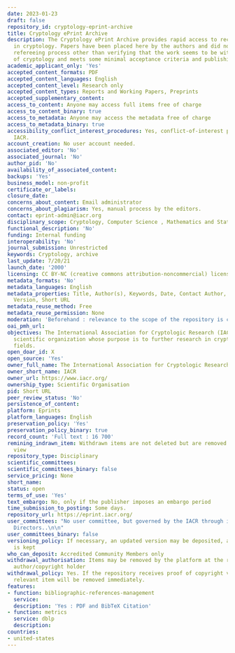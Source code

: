 ```yaml
---
date: 2023-01-23
draft: false
repository_id: cryptology-eprint-archive
title: Cryptology ePrint Archive
description: The Cryptology ePrint Archive provides rapid access to recent research
  in cryptology. Papers have been placed here by the authors and did not undergo any
  refereeing process other than verifying that the work seems to be within the scope
  of cryptology and meets some minimal acceptance criteria and publishing conditions.
academic_applicant_only: 'Yes'
accepted_content_formats: PDF
accepted_content_languages: English
accepted_content_level: Research only
accepted_content_types: Reports and Working Papers, Preprints
accepted_supplementary_content:
access_to_content: Anyone may access full items free of charge
access_to_content_binary: true
access_to_metadata: Anyone may access the metadata free of charge
access_to_metadata_binary: true
accessibility_conflict_interest_procedures: Yes, conflict-of-interest policy of the
  IACR.
account_creation: No user account needed.
associated_editor: 'No'
associated_journal: 'No'
author_pid: 'No'
availability_of_associated_content:
backups: 'Yes'
business_model: non-profit
certificate_or_labels:
closure_date:
concerns_about_content: Email administrator
concerns_about_plagiarism: Yes, manual process by the editors.
contact: eprint-admin@iacr.org
disciplinary_scope: Cryptology, Computer Science , Mathematics and Statistics
functional_description: 'No'
funding: Internal funding
interoperability: 'No'
journal_submission: Unrestricted
keywords: Cryptology, archive
last_update: 7/20/21
launch_date: '2000'
licensing: CC BY-NC (creative commons attribution-noncommercial) license
metadata_formats: 'No'
metadata_languages: English
metadata_properties: Title, Author(s), Keywords, Date, Contact Author, Available format(s),
  Version, Short URL
metadata_reuse_method: Free
metadata_reuse_permission: None
moderation: 'Beforehand : relevance to the scope of the repository is checked'
oai_pmh_url:
objectives: The International Association for Cryptologic Research (IACR) is a non-profit
  scientific organization whose purpose is to further research in cryptology and related
  fields.
open_doar_id: X
open_source: 'Yes'
owner_full_name: The International Association for Cryptologic Research
owner_short_name: IACR
owner_url: https://www.iacr.org/
ownership_type: Scientific Organisation
pid: Short URL
peer_review_status: 'No'
persistence_of_content:
platform: Eprints
platform_languages: English
preservation_policy: 'Yes'
preservation_policy_binary: true
record_count: 'Full text : 16 700'
remining_indrawn_item: Withdrawn items are not deleted but are removed from public
  view
repository_type: Disciplinary
scientific_committees:
scientific_committees_binary: false
service_pricing: None
short_name:
status: open
terms_of_use: 'Yes'
text_embargo: No, only if the publisher imposes an embargo period
time_submission_to_posting: Some days.
repository_url: https://eprint.iacr.org/
user_committees: "No user committee, but governed by the IACR through its Board of
  Directors..\n\n"
user_committees_binary: false
versioning_policy: If necessary, an updated version may be deposited, and history
  is kept
who_can_deposit: Accredited Community Members only
withdrawal_authorisation: Items may be removed by the platform at the request of the
  author/copyright holder
withdrawal_policy: Yes. If the repository receives proof of copyright violation, the
  relevant item will be removed immediately.
features:
- function: bibliographic-references-management
  service:
  description: 'Yes : PDF and BibTeX Citation'
- function: metrics
  service: dblp
  description:
countries:
- united-states
---
```




